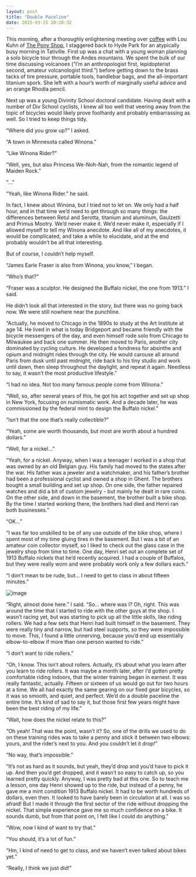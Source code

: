 ```yaml
---
layout: post
title: "Double Paceline"
date: 2015-03-15 20:28:32
---
```


This morning, after a thoroughly enlightening meeting over [coffee](http://www.metropoliscoffee.com/) with Lou Kuhn of [The Pony Shop](http://www.facebook.com/pages/The-Pony-Shop/102655166633), I staggered back to Hyde Park for an atypically busy morning in Tativille. First up was a chat with a young woman planning a solo bicycle tour through the Andes mountains. We spent the bulk of our time discussing volcanoes (“I’m an anthropologist first, lepidopterist second, amateur volcanologist third.”) before getting down to the brass tacks of tire pressure, portable tools, handlebar bags, and the all-important titanium spork. She left with a hour’s worth of marginally useful advice and an orange Rhodia pencil.

Next up was a young Divinity School doctoral candidate. Having dealt with a number of Div School cyclists, I knew all too well that veering away from the topic of bicycles would likely prove foolhardy and probably embarrassing as well. So I tried to keep things tidy.

“Where did you grow up?” I asked.

“A town in Minnesota called Winona.”

“Like Winona Rider?”

“Well, yes, but also Princess We-Noh-Nah, from the romantic legend of Maiden Rock.”

“…”

“Yeah, like Winona Rider.” he said.

In fact, I knew about Winona, but I tried not to let on. We only had a half hour, and in that time we’d need to get through so many things: the differences between Retul and Serotta, titanium and aluminum, Gaulzetti and Primus Mootry. We’d never make it. We’d never make it, especially if I allowed myself to tell my Winona anecdote. And like all of my anecdotes, it would be complicated, and take a while to elucidate, and at the end probably wouldn’t be all that interesting.

But of course, I couldn’t help myself.

“James Earle Fraser is also from Winona, you know,” I began.

“Who’s that?”

“Fraser was a sculptor. He designed the Buffalo nickel, the one from 1913.” I said.

He didn’t look all that interested in the story, but there was no going back now. We were still nowhere near the punchline.

“Actually, he moved to Chicago in the 1890s to study at the Art Institute at age 14\. He lived in what is today Bridgeport and became friendly with the bicycle messengers of the day, and even himself rode solo from Chicago to Milwaukee and back one summer. He then moved to Paris, another city dominated by cycling culture. He developed a fondness for absinthe and opium and midnight rides through the city. He would carouse all around Paris from dusk until past midnight, ride back to his tiny studio and work until dawn, then sleep throughout the daylight, and repeat it again. Needless to say, it wasn’t the most productive lifestyle.”

“I had no idea. Not too many famous people come from Winona.”

“Well, so, after several years of this, he got his act together and set up shop in New York, focusing on numismatic work. And a decade later, he was commissioned by the federal mint to design the Buffalo nickel.”

“Isn’t that the one that’s really collectible?”

“Yeah, some are worth thousands, but most are worth about a hundred dollars.”

“Well, for a nickel…”

“Yeah, for a nickel. Anyway, when I was a teenager I worked in a shop that was owned by an old Belgian guy. His family had moved to the states after the war. His father was a jeweler and a watchmaker, and his father’s brother had been a professional cyclist and owned a shop in Ghent. The brothers bought a small building and set up shop. On one side, the father repaired watches and did a bit of custom jewelry - but mainly he dealt in rare coins. On the other side, and down in the basement, the brother built a bike shop. By the time I started working there, the brothers had died and Henri ran both businesses.”

“OK…”

“I was far too unskilled to be of any use outside of the bike shop, where I spent most of my time gluing tires in the basement. But I was a bit of an amateur coin collector myself, so I liked to check out the glass case in the jewelry shop from time to time. One day, Henri set out an complete set of 1913 Buffalo nickels that he’d recently acquired. I had a couple of Buffalos, but they were really worn and were probably work only a few dollars each.”

“I don’t mean to be rude, but… I need to get to class in about fifteen minutes.”

![image](https://33.media.tumblr.com/3af09676c80f1d3dd396d7255910e495/tumblr_inline_nl9svefvpm1tp5evn.jpg)

“Right, almost done here.” I said. “So… where was I? Oh, right. This was around the time that I started to ride with the other guys at the shop. I wasn’t racing yet, but was starting to pick up all the little skills, like riding rollers. We had a few sets that Henri had built himself in the basement. They were really tiny and narrow, but had steel supports, so they were impossible to move. This, I found a little unnerving, because you’d end up essentially elbow-to-elbow if more than one person wanted to ride.”

“I don’t want to ride rollers.”

“Oh, I know. This isn’t about rollers. Actually, it’s about what you learn after you learn to ride rollers. It was maybe a month later, after I’d gotten pretty comfortable riding indoors, that the winter training began in earnest. It was really fantastic, actually. Fifteen or sixteen of us would go out for two hours at a time. We all had exactly the same gearing on our fixed gear bicycles, so it was so smooth, and quiet, and perfect. We’d do a double paceline the entire time. It’s kind of sad to say it, but those first few years might have been the best riding of my life.”

“Wait, how does the nickel relate to this?”

“Oh yeah! That was the point, wasn’t it? So, one of the drills we used to do on these training rides was to take a penny and stick it between two elbows: yours, and the rider’s next to you. And you couldn’t let it drop!”

“No way, that’s impossible.”

“It’s not as hard as it sounds, but yeah, they’d drop and you’d have to pick it up. And then you’d get dropped, and it wasn’t so easy to catch up, so you learned pretty quickly. Anyway, I was pretty bad at this one. So to teach me a lesson, one day Henri showed up to the ride, but instead of a penny, he gave me a mint condition 1913 Buffalo nickel. It had to be worth hundreds of dollars, even then. It looked to have barely been in circulation at all. I was so afraid! But I made it through the first sector of the ride without dropping the nickel. That simple experience gave me so much confidence on a bike. It sounds dumb, but from that point on, I felt like I could do anything.”

“Wow, now I kind of want to try that.”

“You should, it’s a lot of fun.”

“Hm, I kind of need to get to class, and we haven’t even talked about bikes yet.”

“Really, I think we just did!”
